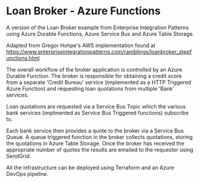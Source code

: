 # Loan Broker - Azure Functions
A version of the Loan Broker example from Enterprise Integration Patterns using Azure Durable Functions, Azure Service Bus and Azure Table Storage.

Adapted from Gregor Hohpe's AWS implementation found at https://www.enterpriseintegrationpatterns.com/ramblings/loanbroker_stepfunctions.html

The overall workflow of the broker application is controlled by an Azure Durable Function. The broker is responsible for obtaining a credit score from a separate 'Credit Bureau' service (implemented as a HTTP Triggered Azure Function) and requesting loan quotations from multiple 'Bank' services. 

Loan quotations are requested via a Service Bus Topic which the various bank services (implmented as Service Bus Triggered functions) subscribe to.

Each bank service then provides a quote to the broker via a Service Bus Queue. A queue triggered function in the broker collects quotations, storing the quotations in Azure Table Storage. Once the broker has received the appropriate number of quotes the results are emailed to the requestor using SendGrid.

All the infrastructure can be deployed using Terraform and an Azure DevOps pipeline.
